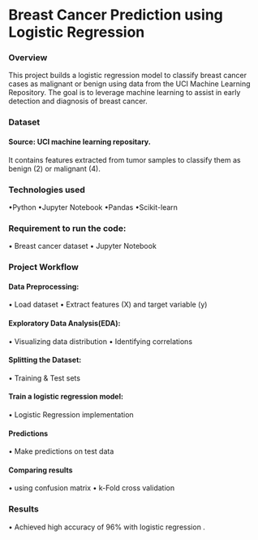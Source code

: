 # Breast Cancer Prediction using Logistic Regression

### Overview
This project builds a logistic regression model to classify breast cancer cases as malignant or benign using data from the UCI Machine Learning Repository. The goal is to leverage machine learning to assist in early detection and diagnosis of breast cancer.

### Dataset
#### Source: UCI machine learning repositary.
It contains features extracted from tumor samples to classify them as benign (2) or malignant (4).

### Technologies used
•Python
•Jupyter Notebook
•Pandas
•Scikit-learn

### Requirement to run the code:
• Breast cancer dataset
• Jupyter Notebook

### Project Workflow

#### Data Preprocessing:
• Load dataset
• Extract features (X) and target variable (y)

#### Exploratory Data Analysis(EDA):
• Visualizing data distribution
• Identifying correlations

#### Splitting the Dataset:
• Training & Test sets

#### Train a logistic regression model:
• Logistic Regression implementation

#### Predictions
• Make predictions on test data

#### Comparing results
• using confusion matrix
• k-Fold cross validation

### Results
• Achieved high accuracy of 96% with logistic regression .
